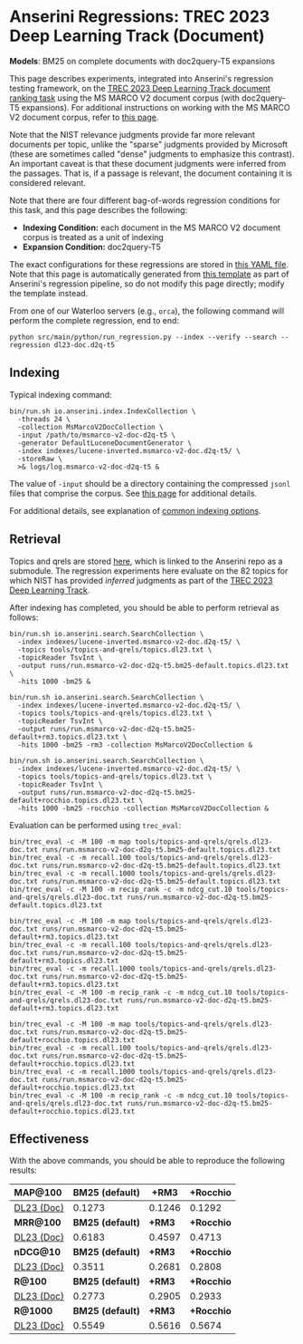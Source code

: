 # Anserini Regressions: TREC 2023 Deep Learning Track (Document)

**Models**: BM25 on complete documents with doc2query-T5 expansions

This page describes experiments, integrated into Anserini's regression testing framework, on the [TREC 2023 Deep Learning Track document ranking task](https://trec.nist.gov/data/deep2023.html) using the MS MARCO V2 document corpus (with doc2query-T5 expansions).
For additional instructions on working with the MS MARCO V2 document corpus, refer to [this page](../../docs/experiments-msmarco-v2.md).

Note that the NIST relevance judgments provide far more relevant documents per topic, unlike the "sparse" judgments provided by Microsoft (these are sometimes called "dense" judgments to emphasize this contrast).
An important caveat is that these document judgments were inferred from the passages.
That is, if a passage is relevant, the document containing it is considered relevant.

Note that there are four different bag-of-words regression conditions for this task, and this page describes the following:

+ **Indexing Condition:** each document in the MS MARCO V2 document corpus is treated as a unit of indexing
+ **Expansion Condition:** doc2query-T5

The exact configurations for these regressions are stored in [this YAML file](../../src/main/resources/regression/dl23-doc.d2q-t5.yaml).
Note that this page is automatically generated from [this template](../../src/main/resources/docgen/templates/dl23-doc.d2q-t5.template) as part of Anserini's regression pipeline, so do not modify this page directly; modify the template instead.

From one of our Waterloo servers (e.g., `orca`), the following command will perform the complete regression, end to end:

```
python src/main/python/run_regression.py --index --verify --search --regression dl23-doc.d2q-t5
```

## Indexing

Typical indexing command:

```
bin/run.sh io.anserini.index.IndexCollection \
  -threads 24 \
  -collection MsMarcoV2DocCollection \
  -input /path/to/msmarco-v2-doc-d2q-t5 \
  -generator DefaultLuceneDocumentGenerator \
  -index indexes/lucene-inverted.msmarco-v2-doc.d2q-t5/ \
  -storeRaw \
  >& logs/log.msmarco-v2-doc-d2q-t5 &
```

The value of `-input` should be a directory containing the compressed `jsonl` files that comprise the corpus.
See [this page](../../docs/experiments-msmarco-v2.md) for additional details.

For additional details, see explanation of [common indexing options](../../docs/common-indexing-options.md).

## Retrieval

Topics and qrels are stored [here](https://github.com/castorini/anserini-tools/tree/master/topics-and-qrels), which is linked to the Anserini repo as a submodule.
The regression experiments here evaluate on the 82 topics for which NIST has provided _inferred_ judgments as part of the [TREC 2023 Deep Learning Track](https://trec.nist.gov/data/deep2023.html).

After indexing has completed, you should be able to perform retrieval as follows:

```
bin/run.sh io.anserini.search.SearchCollection \
  -index indexes/lucene-inverted.msmarco-v2-doc.d2q-t5/ \
  -topics tools/topics-and-qrels/topics.dl23.txt \
  -topicReader TsvInt \
  -output runs/run.msmarco-v2-doc-d2q-t5.bm25-default.topics.dl23.txt \
  -hits 1000 -bm25 &

bin/run.sh io.anserini.search.SearchCollection \
  -index indexes/lucene-inverted.msmarco-v2-doc.d2q-t5/ \
  -topics tools/topics-and-qrels/topics.dl23.txt \
  -topicReader TsvInt \
  -output runs/run.msmarco-v2-doc-d2q-t5.bm25-default+rm3.topics.dl23.txt \
  -hits 1000 -bm25 -rm3 -collection MsMarcoV2DocCollection &

bin/run.sh io.anserini.search.SearchCollection \
  -index indexes/lucene-inverted.msmarco-v2-doc.d2q-t5/ \
  -topics tools/topics-and-qrels/topics.dl23.txt \
  -topicReader TsvInt \
  -output runs/run.msmarco-v2-doc-d2q-t5.bm25-default+rocchio.topics.dl23.txt \
  -hits 1000 -bm25 -rocchio -collection MsMarcoV2DocCollection &
```

Evaluation can be performed using `trec_eval`:

```
bin/trec_eval -c -M 100 -m map tools/topics-and-qrels/qrels.dl23-doc.txt runs/run.msmarco-v2-doc-d2q-t5.bm25-default.topics.dl23.txt
bin/trec_eval -c -m recall.100 tools/topics-and-qrels/qrels.dl23-doc.txt runs/run.msmarco-v2-doc-d2q-t5.bm25-default.topics.dl23.txt
bin/trec_eval -c -m recall.1000 tools/topics-and-qrels/qrels.dl23-doc.txt runs/run.msmarco-v2-doc-d2q-t5.bm25-default.topics.dl23.txt
bin/trec_eval -c -M 100 -m recip_rank -c -m ndcg_cut.10 tools/topics-and-qrels/qrels.dl23-doc.txt runs/run.msmarco-v2-doc-d2q-t5.bm25-default.topics.dl23.txt

bin/trec_eval -c -M 100 -m map tools/topics-and-qrels/qrels.dl23-doc.txt runs/run.msmarco-v2-doc-d2q-t5.bm25-default+rm3.topics.dl23.txt
bin/trec_eval -c -m recall.100 tools/topics-and-qrels/qrels.dl23-doc.txt runs/run.msmarco-v2-doc-d2q-t5.bm25-default+rm3.topics.dl23.txt
bin/trec_eval -c -m recall.1000 tools/topics-and-qrels/qrels.dl23-doc.txt runs/run.msmarco-v2-doc-d2q-t5.bm25-default+rm3.topics.dl23.txt
bin/trec_eval -c -M 100 -m recip_rank -c -m ndcg_cut.10 tools/topics-and-qrels/qrels.dl23-doc.txt runs/run.msmarco-v2-doc-d2q-t5.bm25-default+rm3.topics.dl23.txt

bin/trec_eval -c -M 100 -m map tools/topics-and-qrels/qrels.dl23-doc.txt runs/run.msmarco-v2-doc-d2q-t5.bm25-default+rocchio.topics.dl23.txt
bin/trec_eval -c -m recall.100 tools/topics-and-qrels/qrels.dl23-doc.txt runs/run.msmarco-v2-doc-d2q-t5.bm25-default+rocchio.topics.dl23.txt
bin/trec_eval -c -m recall.1000 tools/topics-and-qrels/qrels.dl23-doc.txt runs/run.msmarco-v2-doc-d2q-t5.bm25-default+rocchio.topics.dl23.txt
bin/trec_eval -c -M 100 -m recip_rank -c -m ndcg_cut.10 tools/topics-and-qrels/qrels.dl23-doc.txt runs/run.msmarco-v2-doc-d2q-t5.bm25-default+rocchio.topics.dl23.txt
```

## Effectiveness

With the above commands, you should be able to reproduce the following results:

| **MAP@100**                                                                                                  | **BM25 (default)**| **+RM3**  | **+Rocchio**|
|:-------------------------------------------------------------------------------------------------------------|-------------------|-----------|-------------|
| [DL23 (Doc)](https://microsoft.github.io/msmarco/TREC-Deep-Learning)                                         | 0.1273            | 0.1246    | 0.1292      |
| **MRR@100**                                                                                                  | **BM25 (default)**| **+RM3**  | **+Rocchio**|
| [DL23 (Doc)](https://microsoft.github.io/msmarco/TREC-Deep-Learning)                                         | 0.6183            | 0.4597    | 0.4713      |
| **nDCG@10**                                                                                                  | **BM25 (default)**| **+RM3**  | **+Rocchio**|
| [DL23 (Doc)](https://microsoft.github.io/msmarco/TREC-Deep-Learning)                                         | 0.3511            | 0.2681    | 0.2808      |
| **R@100**                                                                                                    | **BM25 (default)**| **+RM3**  | **+Rocchio**|
| [DL23 (Doc)](https://microsoft.github.io/msmarco/TREC-Deep-Learning)                                         | 0.2773            | 0.2905    | 0.2933      |
| **R@1000**                                                                                                   | **BM25 (default)**| **+RM3**  | **+Rocchio**|
| [DL23 (Doc)](https://microsoft.github.io/msmarco/TREC-Deep-Learning)                                         | 0.5549            | 0.5616    | 0.5674      |
